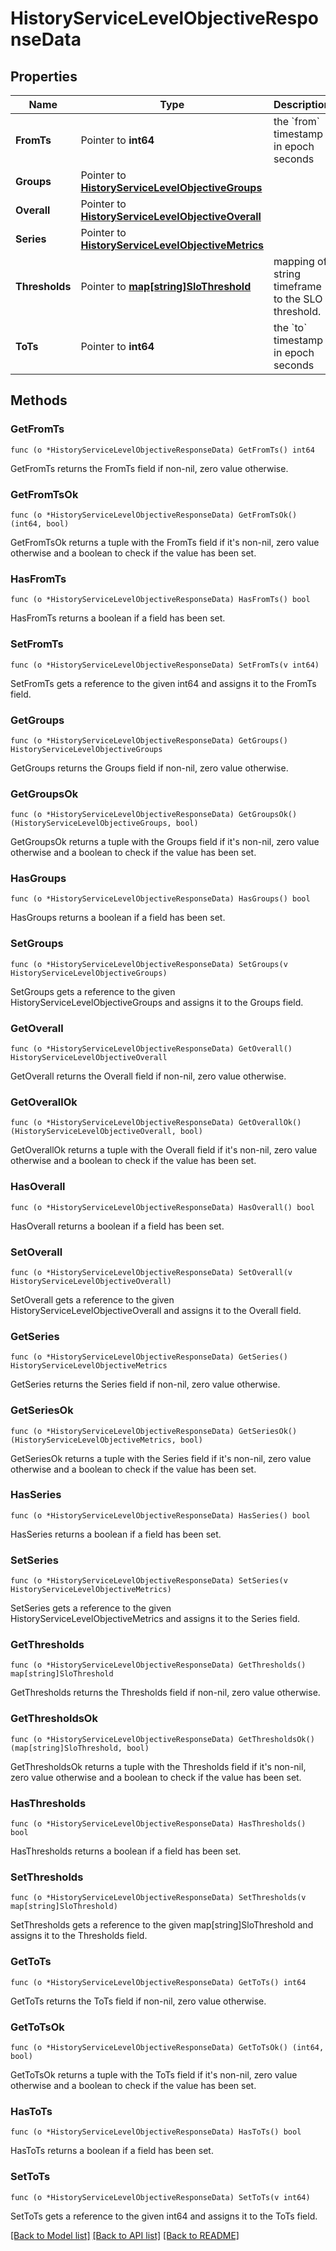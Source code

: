 # HistoryServiceLevelObjectiveResponseData

## Properties

Name | Type | Description | Notes
------------ | ------------- | ------------- | -------------
**FromTs** | Pointer to **int64** | the &#x60;from&#x60; timestamp in epoch seconds | [optional] 
**Groups** | Pointer to [**HistoryServiceLevelObjectiveGroups**](HistoryServiceLevelObjectiveGroups.md) |  | [optional] 
**Overall** | Pointer to [**HistoryServiceLevelObjectiveOverall**](HistoryServiceLevelObjectiveOverall.md) |  | [optional] 
**Series** | Pointer to [**HistoryServiceLevelObjectiveMetrics**](HistoryServiceLevelObjectiveMetrics.md) |  | [optional] 
**Thresholds** | Pointer to [**map[string]SloThreshold**](SLOThreshold.md) | mapping of string timeframe to the SLO threshold. | [optional] 
**ToTs** | Pointer to **int64** | the &#x60;to&#x60; timestamp in epoch seconds | [optional] 

## Methods

### GetFromTs

`func (o *HistoryServiceLevelObjectiveResponseData) GetFromTs() int64`

GetFromTs returns the FromTs field if non-nil, zero value otherwise.

### GetFromTsOk

`func (o *HistoryServiceLevelObjectiveResponseData) GetFromTsOk() (int64, bool)`

GetFromTsOk returns a tuple with the FromTs field if it's non-nil, zero value otherwise
and a boolean to check if the value has been set.

### HasFromTs

`func (o *HistoryServiceLevelObjectiveResponseData) HasFromTs() bool`

HasFromTs returns a boolean if a field has been set.

### SetFromTs

`func (o *HistoryServiceLevelObjectiveResponseData) SetFromTs(v int64)`

SetFromTs gets a reference to the given int64 and assigns it to the FromTs field.

### GetGroups

`func (o *HistoryServiceLevelObjectiveResponseData) GetGroups() HistoryServiceLevelObjectiveGroups`

GetGroups returns the Groups field if non-nil, zero value otherwise.

### GetGroupsOk

`func (o *HistoryServiceLevelObjectiveResponseData) GetGroupsOk() (HistoryServiceLevelObjectiveGroups, bool)`

GetGroupsOk returns a tuple with the Groups field if it's non-nil, zero value otherwise
and a boolean to check if the value has been set.

### HasGroups

`func (o *HistoryServiceLevelObjectiveResponseData) HasGroups() bool`

HasGroups returns a boolean if a field has been set.

### SetGroups

`func (o *HistoryServiceLevelObjectiveResponseData) SetGroups(v HistoryServiceLevelObjectiveGroups)`

SetGroups gets a reference to the given HistoryServiceLevelObjectiveGroups and assigns it to the Groups field.

### GetOverall

`func (o *HistoryServiceLevelObjectiveResponseData) GetOverall() HistoryServiceLevelObjectiveOverall`

GetOverall returns the Overall field if non-nil, zero value otherwise.

### GetOverallOk

`func (o *HistoryServiceLevelObjectiveResponseData) GetOverallOk() (HistoryServiceLevelObjectiveOverall, bool)`

GetOverallOk returns a tuple with the Overall field if it's non-nil, zero value otherwise
and a boolean to check if the value has been set.

### HasOverall

`func (o *HistoryServiceLevelObjectiveResponseData) HasOverall() bool`

HasOverall returns a boolean if a field has been set.

### SetOverall

`func (o *HistoryServiceLevelObjectiveResponseData) SetOverall(v HistoryServiceLevelObjectiveOverall)`

SetOverall gets a reference to the given HistoryServiceLevelObjectiveOverall and assigns it to the Overall field.

### GetSeries

`func (o *HistoryServiceLevelObjectiveResponseData) GetSeries() HistoryServiceLevelObjectiveMetrics`

GetSeries returns the Series field if non-nil, zero value otherwise.

### GetSeriesOk

`func (o *HistoryServiceLevelObjectiveResponseData) GetSeriesOk() (HistoryServiceLevelObjectiveMetrics, bool)`

GetSeriesOk returns a tuple with the Series field if it's non-nil, zero value otherwise
and a boolean to check if the value has been set.

### HasSeries

`func (o *HistoryServiceLevelObjectiveResponseData) HasSeries() bool`

HasSeries returns a boolean if a field has been set.

### SetSeries

`func (o *HistoryServiceLevelObjectiveResponseData) SetSeries(v HistoryServiceLevelObjectiveMetrics)`

SetSeries gets a reference to the given HistoryServiceLevelObjectiveMetrics and assigns it to the Series field.

### GetThresholds

`func (o *HistoryServiceLevelObjectiveResponseData) GetThresholds() map[string]SloThreshold`

GetThresholds returns the Thresholds field if non-nil, zero value otherwise.

### GetThresholdsOk

`func (o *HistoryServiceLevelObjectiveResponseData) GetThresholdsOk() (map[string]SloThreshold, bool)`

GetThresholdsOk returns a tuple with the Thresholds field if it's non-nil, zero value otherwise
and a boolean to check if the value has been set.

### HasThresholds

`func (o *HistoryServiceLevelObjectiveResponseData) HasThresholds() bool`

HasThresholds returns a boolean if a field has been set.

### SetThresholds

`func (o *HistoryServiceLevelObjectiveResponseData) SetThresholds(v map[string]SloThreshold)`

SetThresholds gets a reference to the given map[string]SloThreshold and assigns it to the Thresholds field.

### GetToTs

`func (o *HistoryServiceLevelObjectiveResponseData) GetToTs() int64`

GetToTs returns the ToTs field if non-nil, zero value otherwise.

### GetToTsOk

`func (o *HistoryServiceLevelObjectiveResponseData) GetToTsOk() (int64, bool)`

GetToTsOk returns a tuple with the ToTs field if it's non-nil, zero value otherwise
and a boolean to check if the value has been set.

### HasToTs

`func (o *HistoryServiceLevelObjectiveResponseData) HasToTs() bool`

HasToTs returns a boolean if a field has been set.

### SetToTs

`func (o *HistoryServiceLevelObjectiveResponseData) SetToTs(v int64)`

SetToTs gets a reference to the given int64 and assigns it to the ToTs field.


[[Back to Model list]](../README.md#documentation-for-models) [[Back to API list]](../README.md#documentation-for-api-endpoints) [[Back to README]](../README.md)


